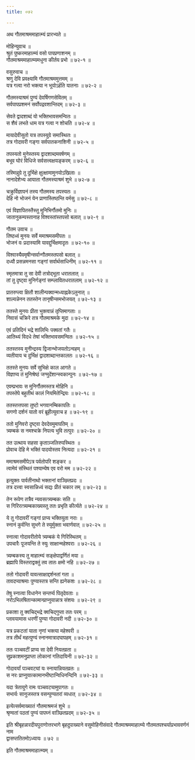 ```yaml
---
title: ०७२

---
```

अथ गौतमाश्रममाहात्म्यं प्रारभ्यते ॥  
  
मोहिन्युवाच ॥  
श्रुतं पुष्करमाहात्म्यं वसो पापप्रणाशनम् ॥  
गौतमाश्रममाहात्म्यमधुना कीर्तय प्रभो ॥ ७२-१ ॥  
  
वसुरुवाच ॥  
श्रणु देवि प्रवक्ष्यामि गौतमाश्रममुत्तमम् ॥  
यत्र गत्वा नरो भक्त्या न भूयोऽर्हति यातनाः ॥ ७२-२ ॥  
  
गौतमस्याश्रमं पुण्यं देवर्षिगणसेवितम् ॥  
सर्वपापप्रशमनं सर्वोपद्रवशान्तिदम् ॥ ७२-३ ॥  
  
सेवते द्वादशाब्दं यो भक्तिभावसमन्वितः ॥  
स शैवं लभते धाम यत्र गत्वा न शोचति ॥ ७२-४ ॥  
  
मायादेवीसुतो यत्र तपस्युग्रे समास्थितः ॥  
तत्र गोदावरी गङ्गा सर्वपातकनाशिनी ॥ ७२-५ ॥  
  
तपस्यतो मुनेस्तस्य द्वादशाब्दमवर्षणम् ॥  
बभूव घोरं विधिजे सर्वसत्त्वक्षयङ्करम् ॥ ७२-६ ॥  
  
तस्मिन्नुग्रे तु दुर्भिक्षे क्षुत्क्षामामुनयोऽखिलाः ॥  
नानादेशेभ्य आयाता गौतमस्याश्रमं शुभे ॥ ७२-७ ॥  
  
चक्रुर्विज्ञापनं तस्य गौतमस्य तपस्यतः ॥  
देहि नो भोजनं येन प्राणास्तिष्ठन्ति वर्मसु ॥ ७२-८ ॥  
  
एवं विज्ञापितस्तैस्तु मुनिभिर्गौतमो मुनिः ॥  
जातानुकम्पस्तानाह विश्वस्तांस्तपसो बलात् ॥ ७२-९ ॥  
  
गौतम उवाच ॥  
तिष्ठध्वं मुनयः सर्वे ममाश्रमसमीपतः ॥  
भोजनं वः प्रदास्यामि यावद्दुर्भिक्षमादृतः ॥ ७२-१० ॥  
  
विश्वास्यैवमृषीन्सर्वान्गौतमस्तपसो बलात् ॥  
दध्यौ प्रसन्नमनसा गङ्गां सर्वार्थसाधिनीम् ॥ ७२-११ ॥  
  
स्मृतमात्रा तु सा देवी तत्रोद्भूता धरातलात् ॥  
तां तु दृष्ट्वा मुनिर्गङ्गां सम्प्लावितधरातलाम् ॥ ७२-१२ ॥  
  
प्रातरुप्त्वा क्षितौ शालीन्पक्वान्मध्याह्नकेऽलुनात् ॥  
शाल्यन्नेनन ततस्तेन तानृषीन्समभोजयत् ॥ ७२-१३ ॥  
  
ततस्ते मुनयः प्रीता भुक्त्वान्नं तृप्तिमागताः ॥  
निवासं चक्रिरे तत्र गौतमाश्रमके मुदा ॥ ७२-१४ ॥  
  
एवं प्रतिदिनं भद्रे शालिभिः पक्वतां गतैः ॥  
आतिथ्यं विदधे तेषां भक्तिभावसमन्वितः ॥ ७२-१५ ॥  
  
ततस्तस्य मुनीन्द्रस्य द्विजान्भोजयतोऽन्वहम् ॥  
व्यतीयाय च दुर्भिक्षं द्वादशाब्दान्तकालतः ॥ ७२-१६ ॥  
  
ततस्ते मुनयः सर्वे सुभिक्षे काल आगते ॥  
विज्ञाप्य तं मुनिश्रेष्ठं जग्मुदेंशान्स्वकान्पुनः ॥ ७२-१७ ॥  
  
एवम्प्रभावः स मुनिर्गौतमस्तत्र मोहिनि ॥  
तपस्तेपे बहुतीथं कालं नियमितेन्द्रियः ॥ ७२-१८ ॥  
  
ततस्तत्तपसा तुष्टो भगवानम्बिकापतिः ॥  
सगणो दर्शनं यातो वरं ब्रूहीत्युवाच ह ॥ ७२-१९ ॥  
  
ततो मुनिवरो दृष्ट्वा देवदेवमुमापतिम् ॥  
त्र्यम्बकं स नमश्चक्रे निपत्य भुवि तत्पुरः ॥ ७२-२० ॥  
  
तत उत्थाय सहसा कृताञ्जलिरुपस्थितः ॥  
प्रोवाच देहि मे भक्तिं पादयोस्तव नित्यदा ॥ ७२-२१ ॥  
  
ममाश्रमसमीपेऽत्र पर्वतोपरि शङ्कर ॥  
त्वामेवं संस्थितं पश्याम्येष एव वरो मम ॥ ७२-२२ ॥  
  
इत्युक्तः पार्वतीनाथो भक्तानां वाञ्छितप्रदः ॥  
तत्र दत्त्वा स्वसान्निध्यं सद्यः प्रीतं चकार तम् ॥ ७२-२३ ॥  
  
तेन रूपेण तत्रैव न्यवसत्त्र्यम्बकः सति ॥  
स गिरिरत्त्र्यम्बकाख्यस्तु ततः प्रभृति कीर्त्यते ॥ ७२-२४ ॥  
  
ये तु गोदावरीं गङ्गां प्राप्य भक्तियुता नराः ॥  
स्नानं कुर्वन्ति सुभगे ते स्युर्मुक्ता भवार्णवात् ॥ ७२-२५ ॥  
  
स्नात्वा गोदावरीतोये त्र्यम्बकं ये गिरिस्थितम् ॥  
उपचारैः पूजयन्ति ते स्युः साक्षान्महेश्वराः ॥ ७२-२६ ॥  
  
त्र्यम्बकस्य तु माहात्म्यं सङ्क्षेपाद्वर्णितं मया ॥  
ब्रह्मापि विस्तराद्वक्तुं तव तातः क्षमो नहि ॥ ७२-२७ ॥  
  
ततो गोदावरी यावत्साक्षाद्दर्शनतां गता ॥  
तावदप्याश्रमाः पुण्यास्तत्र सन्ति ह्यनेकशः ॥ ७२-२८ ॥  
  
तेषु स्नात्वा विधानेन सन्तर्प्य पितृदेवताः ॥  
नरोऽभिलषितान्कामान्प्राप्नुयान्नात्र संशयः ॥ ७२-२९ ॥  
  
प्रकाशा तु क्वचिद्भद्रे क्वचिद्गुप्ता ततः परम् ॥  
प्लावयामास धरणीं पुण्या गोदावरी नदी ॥ ७२-३० ॥  
  
यत्र प्रकटतां याता नृणां भक्त्या महेश्वरी ॥  
तत्र तीर्थं महत्पुण्यं स्नानमात्रादघापहम् ॥ ७२-३१ ॥  
  
ततः पञ्चवटीं प्राप्य सा देवी नियतव्रता ॥  
सुप्रकाशमनुप्राप्ता लोकानां गतिदायिनी ॥ ७२-३२ ॥  
  
गोदावर्यां पञ्चवट्यां यः स्नायान्नियतव्रतः ॥  
स नरः प्राप्नुयात्कामानभीष्टान्विधिनन्दिनि ॥ ७२-३३ ॥  
  
यदा त्रेतायुगे रामः पञ्चवट्यामुपागतः ॥  
सभार्यः सानुजस्तत्र वसन्पुण्यतरां व्यधात् ॥ ७२-३४ ॥  
  
इत्येत्सर्वमाख्यातं गौतमाश्रमजं शुभे ॥  
श्रृण्वतां पठतां पुण्यं पापघ्नं वाञ्छितप्रदम् ॥ ७२-३५ ॥  
  
इति श्रीबृहन्नारदीयपुराणोत्तरभागे बृहदुपाख्याने वसुमोहिनीसंवादे गौतमाश्रममाहात्म्ये गौतमतपश्चर्याप्रभाववर्णनं नाम  
द्वासप्ततितमोऽध्यायः ॥ ७२ ॥  
  
इति गौतमाश्रममाहात्म्यम् ॥
